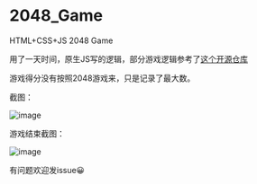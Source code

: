 # 2048_Game
HTML+CSS+JS 2048 Game

用了一天时间，原生JS写的逻辑，部分游戏逻辑参考了[这个开源仓库](https://github.com/nnngu/js_game_2048)

游戏得分没有按照2048游戏来，只是记录了最大数。

截图：

![image](https://user-images.githubusercontent.com/16507329/129556603-42ced8f4-c462-4b1e-b490-5849c7ad56c7.png)

游戏结束截图：

![image](https://user-images.githubusercontent.com/16507329/129556654-b1b74e75-e7a7-44ba-8935-5f86933701e1.png)

有问题欢迎发issue😀
